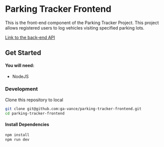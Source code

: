 # Parking Tracker Frontend

This is the front-end component of the Parking Tracker Project. This project allows registered users to log vehicles visiting specified parking lots.

[Link to the back-end API](https://github.com/ga-vance/parking-tracker-api)

## Get Started

#### You will need:

-   NodeJS

### Development

Clone this repository to local

```sh
git clone git@github.com:ga-vance/parking-tracker-frontend.git
cd parking-tracker-frontend
```

#### Install Dependencies

```sh
npm install
npm run dev
```
